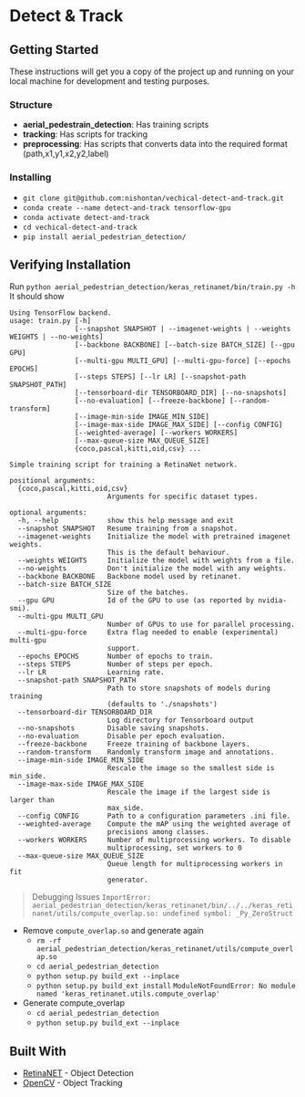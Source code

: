 # Detect & Track


## Getting Started

These instructions will get you a copy of the project up and running on your local machine for development and testing purposes. 

### Structure
- **aerial_pedestrain_detection**: Has training scripts 
- **tracking**: Has scripts for tracking 
- **preprocessing**: Has scripts that converts data into the required format (path,x1,y1,x2,y2,label)


### Installing
- `git clone git@github.com:nishontan/vechical-detect-and-track.git`
- `conda create --name detect-and-track tensorflow-gpu`
- `conda activate detect-and-track`
- `cd vechical-detect-and-track`
- `pip install aerial_pedestrian_detection/`


## Verifying Installation
Run `python aerial_pedestrian_detection/keras_retinanet/bin/train.py -h`
It should show
```
Using TensorFlow backend.
usage: train.py [-h]
                [--snapshot SNAPSHOT | --imagenet-weights | --weights WEIGHTS | --no-weights]
                [--backbone BACKBONE] [--batch-size BATCH_SIZE] [--gpu GPU]
                [--multi-gpu MULTI_GPU] [--multi-gpu-force] [--epochs EPOCHS]
                [--steps STEPS] [--lr LR] [--snapshot-path SNAPSHOT_PATH]
                [--tensorboard-dir TENSORBOARD_DIR] [--no-snapshots]
                [--no-evaluation] [--freeze-backbone] [--random-transform]
                [--image-min-side IMAGE_MIN_SIDE]
                [--image-max-side IMAGE_MAX_SIDE] [--config CONFIG]
                [--weighted-average] [--workers WORKERS]
                [--max-queue-size MAX_QUEUE_SIZE]
                {coco,pascal,kitti,oid,csv} ...

Simple training script for training a RetinaNet network.

positional arguments:
  {coco,pascal,kitti,oid,csv}
                        Arguments for specific dataset types.

optional arguments:
  -h, --help            show this help message and exit
  --snapshot SNAPSHOT   Resume training from a snapshot.
  --imagenet-weights    Initialize the model with pretrained imagenet weights.
                        This is the default behaviour.
  --weights WEIGHTS     Initialize the model with weights from a file.
  --no-weights          Don't initialize the model with any weights.
  --backbone BACKBONE   Backbone model used by retinanet.
  --batch-size BATCH_SIZE
                        Size of the batches.
  --gpu GPU             Id of the GPU to use (as reported by nvidia-smi).
  --multi-gpu MULTI_GPU
                        Number of GPUs to use for parallel processing.
  --multi-gpu-force     Extra flag needed to enable (experimental) multi-gpu
                        support.
  --epochs EPOCHS       Number of epochs to train.
  --steps STEPS         Number of steps per epoch.
  --lr LR               Learning rate.
  --snapshot-path SNAPSHOT_PATH
                        Path to store snapshots of models during training
                        (defaults to './snapshots')
  --tensorboard-dir TENSORBOARD_DIR
                        Log directory for Tensorboard output
  --no-snapshots        Disable saving snapshots.
  --no-evaluation       Disable per epoch evaluation.
  --freeze-backbone     Freeze training of backbone layers.
  --random-transform    Randomly transform image and annotations.
  --image-min-side IMAGE_MIN_SIDE
                        Rescale the image so the smallest side is min_side.
  --image-max-side IMAGE_MAX_SIDE
                        Rescale the image if the largest side is larger than
                        max_side.
  --config CONFIG       Path to a configuration parameters .ini file.
  --weighted-average    Compute the mAP using the weighted average of
                        precisions among classes.
  --workers WORKERS     Number of multiprocessing workers. To disable
                        multiprocessing, set workers to 0
  --max-queue-size MAX_QUEUE_SIZE
                        Queue length for multiprocessing workers in fit
                        generator.
```


> Debugging Issues
`ImportError: aerial_pedestrian_detection/keras_retinanet/bin/../../keras_retinanet/utils/compute_overlap.so: undefined symbol: _Py_ZeroStruct`
- Remove `compute_overlap.so` and generate again
	- `rm -rf aerial_pedestrian_detection/keras_retinanet/utils/compute_overlap.so`
	- `cd aerial_pedestrian_detection`
	- `python setup.py build_ext --inplace`
	- `python setup.py build_ext install`
`ModuleNotFoundError: No module named 'keras_retinanet.utils.compute_overlap'`
- Generate compute_overlap
	- `cd aerial_pedestrian_detection`
	- `python setup.py build_ext --inplace`
	



## Built With

* [RetinaNET](https://github.com/priya-dwivedi/aerial_pedestrian_detection) - Object Detection
* [OpenCV](https://opencv-python-tutroals.readthedocs.io/en/latest/py_tutorials/py_tutorials.html) - Object Tracking






